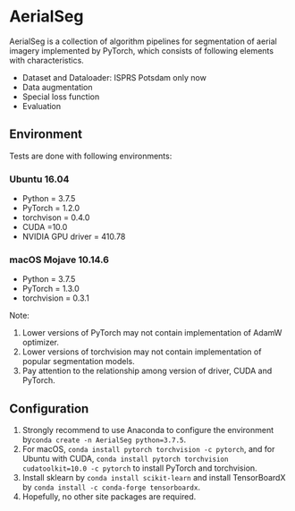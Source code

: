 # AerialSeg
AerialSeg is a collection of algorithm pipelines for segmentation of aerial imagery implemented by PyTorch, which consists of following elements with characteristics.

- Dataset and Dataloader: ISPRS Potsdam only now
- Data augmentation
- Special loss function
- Evaluation

## Environment

Tests are done with following environments:

### Ubuntu 16.04

- Python = 3.7.5
- PyTorch = 1.2.0
- torchvison = 0.4.0
- CUDA =10.0
- NVIDIA GPU driver = 410.78

### macOS Mojave 10.14.6

- Python = 3.7.5
- PyTorch = 1.3.0
- torchvision = 0.3.1

Note:

1. Lower versions of PyTorch may not contain implementation of AdamW optimizer.
2. Lower versions of torchvision may not contain implementation of popular segmentation models.
3. Pay attention to the relationship among version of driver, CUDA and PyTorch.

## Configuration

1. Strongly recommend to use Anaconda to configure the environment by`conda create -n AerialSeg python=3.7.5`.
2. For macOS, `conda install pytorch torchvision -c pytorch`, and for Ubuntu with CUDA, `conda install pytorch torchvision cudatoolkit=10.0 -c pytorch` to install PyTorch and torchvision.
3. Install sklearn by `conda install scikit-learn` and install TensorBoardX by `conda install -c conda-forge tensorboardx`.
4. Hopefully, no other site packages are required.



